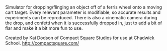 Simulator for dropping/flinging an object off of a ferris wheel onto a moving cart target. Every relevant parameter is modifiable,
so accurate results and experiments can be reproduced. There is also a cinematic camera during the drop, and confetti when it is successfully dropped in,
just to add a bit of flar and make it a bit more fun to use.

Created by Kai Dodson of Compact Square Studios for use at Chadwick School.
http://compactsquare.com/
